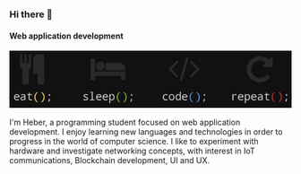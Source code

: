 ### Hi there 👋
#### Web application development

![CodeLoop](https://github.com/4Heber/4Heber/blob/main/CodeLoop.png)

I'm Heber, a programming student focused on web application development.
I enjoy learning new languages and technologies in order to progress in the world of computer science.
I like to experiment with hardware and investigate networking concepts, with interest in IoT communications, Blockchain development, UI and UX.
